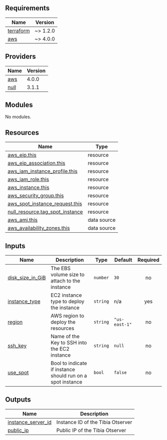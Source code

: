 <!-- BEGIN_TF_DOCS -->
## Requirements

| Name | Version |
|------|---------|
| <a name="requirement_terraform"></a> [terraform](#requirement\_terraform) | ~> 1.2.0 |
| <a name="requirement_aws"></a> [aws](#requirement\_aws) | ~> 4.0.0 |

## Providers

| Name | Version |
|------|---------|
| <a name="provider_aws"></a> [aws](#provider\_aws) | 4.0.0 |
| <a name="provider_null"></a> [null](#provider\_null) | 3.1.1 |

## Modules

No modules.

## Resources

| Name | Type |
|------|------|
| [aws_eip.this](https://registry.terraform.io/providers/hashicorp/aws/latest/docs/resources/eip) | resource |
| [aws_eip_association.this](https://registry.terraform.io/providers/hashicorp/aws/latest/docs/resources/eip_association) | resource |
| [aws_iam_instance_profile.this](https://registry.terraform.io/providers/hashicorp/aws/latest/docs/resources/iam_instance_profile) | resource |
| [aws_iam_role.this](https://registry.terraform.io/providers/hashicorp/aws/latest/docs/resources/iam_role) | resource |
| [aws_instance.this](https://registry.terraform.io/providers/hashicorp/aws/latest/docs/resources/instance) | resource |
| [aws_security_group.this](https://registry.terraform.io/providers/hashicorp/aws/latest/docs/resources/security_group) | resource |
| [aws_spot_instance_request.this](https://registry.terraform.io/providers/hashicorp/aws/latest/docs/resources/spot_instance_request) | resource |
| [null_resource.tag_spot_instance](https://registry.terraform.io/providers/hashicorp/null/latest/docs/resources/resource) | resource |
| [aws_ami.this](https://registry.terraform.io/providers/hashicorp/aws/latest/docs/data-sources/ami) | data source |
| [aws_availability_zones.this](https://registry.terraform.io/providers/hashicorp/aws/latest/docs/data-sources/availability_zones) | data source |

## Inputs

| Name | Description | Type | Default | Required |
|------|-------------|------|---------|:--------:|
| <a name="input_disk_size_in_GiB"></a> [disk\_size\_in\_GiB](#input\_disk\_size\_in\_GiB) | The EBS volume size to attach to the instance | `number` | `30` | no |
| <a name="input_instance_type"></a> [instance\_type](#input\_instance\_type) | EC2 instance type to deploy the instance | `string` | n/a | yes |
| <a name="input_region"></a> [region](#input\_region) | AWS region to deploy the resources | `string` | `"us-east-1"` | no |
| <a name="input_ssh_key"></a> [ssh\_key](#input\_ssh\_key) | Name of the Key to SSH into the EC2 instance | `string` | `null` | no |
| <a name="input_use_spot"></a> [use\_spot](#input\_use\_spot) | Bool to indicate if instance should run on a spot instance | `bool` | `false` | no |

## Outputs

| Name | Description |
|------|-------------|
| <a name="output_instance_server_id"></a> [instance\_server\_id](#output\_instance\_server\_id) | Instance ID of the Tibia Otserver |
| <a name="output_public_ip"></a> [public\_ip](#output\_public\_ip) | Public IP of the Tibia Otserver |
<!-- END_TF_DOCS -->